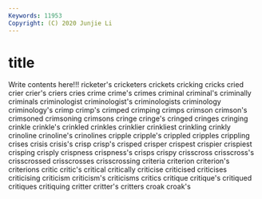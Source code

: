 ```yaml
---
Keywords: 11953
Copyright: (C) 2020 Junjie Li
---
```


# title

Write contents here!!!
ricketer's 
cricketers 
crickets 
cricking 
cricks 
cried 
crier
crier's 
criers 
cries 
crime 
crime's 
crimes 
criminal 
criminal's 
criminally 
criminals
criminologist 
criminologist's 
criminologists 
criminology 
criminology's 
crimp 
crimp's 
crimped 
crimping 
crimps
crimson 
crimson's 
crimsoned 
crimsoning 
crimsons 
cringe 
cringe's 
cringed 
cringes 
cringing
crinkle 
crinkle's 
crinkled 
crinkles 
crinklier 
crinkliest 
crinkling 
crinkly 
crinoline 
crinoline's
crinolines 
cripple 
cripple's 
crippled 
cripples 
crippling 
crises 
crisis 
crisis's 
crisp
crisp's 
crisped 
crisper 
crispest 
crispier 
crispiest 
crisping 
crisply 
crispness 
crispness's
crisps 
crispy 
crisscross 
crisscross's 
crisscrossed 
crisscrosses 
crisscrossing 
criteria 
criterion 
criterion's
criterions 
critic 
critic's 
critical 
critically 
criticise 
criticised 
criticises 
criticising 
criticism
criticism's 
criticisms 
critics 
critique 
critique's 
critiqued 
critiques 
critiquing 
critter 
critter's
critters 
croak 
croak's 
